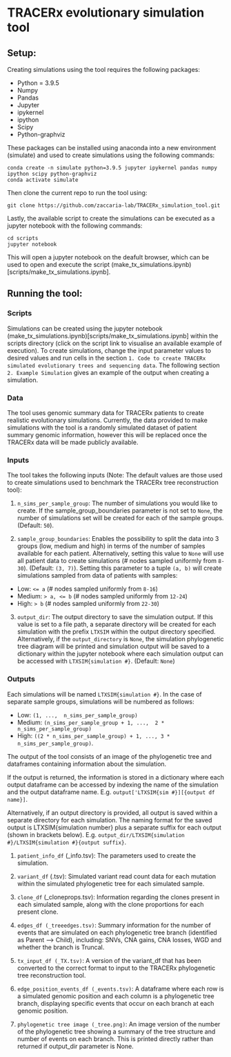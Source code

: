 # TRACERx evolutionary simulation tool


## Setup:
Creating simulations using the tool requires the following packages:

- Python = 3.9.5
- Numpy
- Pandas
- Jupyter 
- ipykernel
- ipython 
- Scipy 
- Python-graphviz 

These packages can be installed using anaconda into a new environment (simulate) and used to create simulations using the following commands:

```shell 
conda create -n simulate python=3.9.5 jupyter ipykernel pandas numpy ipython scipy python-graphviz
conda activate simulate
```

Then clone the current repo to run the tool using:

```shell
git clone https://github.com/zaccaria-lab/TRACERx_simulation_tool.git
```

Lastly, the available script to create the simulations can be executed as a jupyter notebook with the following commands:

```shell
cd scripts
jupyter notebook
```

This will open a jupyter notebook on the deafult browser, which can be used to open and execute the script (make_tx_simulations.ipynb)[scripts/make_tx_simulations.ipynb].

## Running the tool:
### Scripts 

Simulations can be created using the jupyter notebook (make_tx_simulations.ipynb)[scripts/make_tx_simulations.ipynb] within the scripts directory (click on the script link to visualise an available example of execution).
To create simulations, change the input parameter values to desired values and run cells in the section `1. Code to create TRACERx simulated evolutionary trees and sequencing data`.
The following section `2. Example Simulation` gives an example of the output when creating a simulation.

### Data 

The tool uses genomic summary data for TRACERx patients to create realistic evolutionary simulations. Currently, the data provided to make simulations with the tool is a randomly simulated dataset of patient summary genomic information, however this will be replaced once the TRACERx data will be made publicly available.


### Inputs
The tool takes the following inputs (Note: The default values are those used to create simulations used to benchmark the TRACERx tree reconstruction tool):

1. `n_sims_per_sample_group`: The number of simulations you would like to create. If the sample_group_boundaries parameter is not set to `None`, the number of simulations set will be created for each of the sample groups. (Default: `50`). 

2. `sample_group_boundaries`: Enables the possibility to split the data into 3 groups (low, medium and high) in terms of the number of samples available for each patient. Alternatively, setting this value to `None` will use all patient data to create simulations (# nodes sampled uniformly from `8-30`). (Default: `(3, 7)`). Setting this parameter to a tuple `(a, b)` will create simulations sampled from data of patients with samples:
  - Low: `<= a` (# nodes sampled uniformly from `8-16`)
  - Medium: `> a, <= b` (# nodes sampled uniformly from `12-24`)
  - High: `> b` (# nodes sampled uniformly from `22-30`)

3. `output_dir`: The output directory to save the simulation output. If this value is set to a file path, a separate directory will be created for each simulation with the prefix `LTXSIM` within the output directory specified. Alternatively, if the `output_directory` is `None`, the simulation phylogenetic tree diagram will be printed and simulation output will be saved to a dictionary within the jupyter notebook where each simulation output can be accessed with `LTXSIM{simulation #}`. (Default: `None`)


### Outputs

Each simulations will be named `LTXSIM{simulation #}`. In the case of separate sample groups, simulations will be numbered as follows: 
 - Low: `(1, ...,  n_sims_per_sample_group)`
 - Medium: `(n_sims_per_sample_group + 1, ...,  2 * n_sims_per_sample_group)`
 - High: `((2 * n_sims_per_sample_group) + 1, ..., 3 * n_sims_per_sample_group)`.

The output of the tool consists of an image of the phylogenetic tree and dataframes containing information about the simulation.

If the output is returned, the information is stored in a dictionary where each output dataframe can be accessed by indexing the name of the simulation and the output dataframe name. E.g. `output['LTXSIM{sim #}][{output df name}]`.

Alternatively, if an output directory is provided, all output is saved within a separate directory for each simulation. The naming format for the saved output is LTXSIM{simulation number} plus a separate suffix for each output (shown in brackets below). E.g. `output_dir/LTXSIM{simulation #}/LTXSIM{simulation #}{output suffix}`.

1. `patient_info_df` (_info.tsv): The parameters used to create the simulation.

2. `variant_df` (.tsv): Simulated variant read count data for each mutation within the simulated phylogenetic tree for each simulated sample.

3. `clone_df` (_cloneprops.tsv): Information regarding the clones present in each simulated sample, along with the clone proportions for each present clone.

4. `edges_df (_treeedges.tsv)`: Summary information for the number of events that are simulated on each phylogenetic tree branch (identified as Parent --> Child), including: SNVs, CNA gains, CNA losses, WGD and whether the branch is Truncal.

5. `tx_input_df (_TX.tsv)`: A version of the variant_df that has been converted to the correct format to input to the TRACERx phylogenetic tree reconstruction tool.

6. `edge_position_events_df (_events.tsv)`: A dataframe where each row is a simulated genomic position and each column is a phylogenetic tree branch, displaying specific events that occur on each branch at each genomic position. 

7. `phylogenetic tree image (_tree.png)`: An image version of the number of the phylogenetic tree showing a summary of the tree structure and number of events on each branch. This is printed directly rather than returned if output_dir parameter is None.

